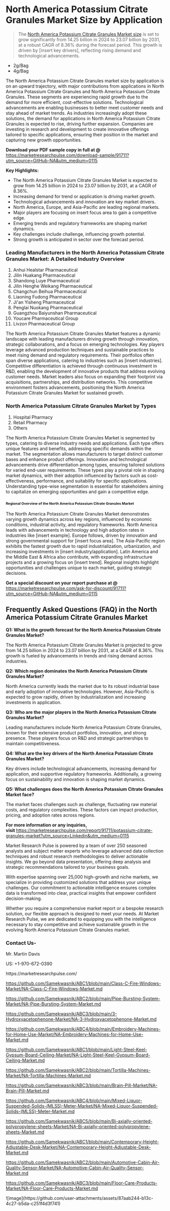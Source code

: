 <h1>North America Potassium Citrate Granules Market&nbsp;Size by Application</h1><blockquote><p>The <a href="https://marketresearchpulse.com/download-sample/91711?utm_source=GitHub-NA&amp;utm_medium=0115">North America Potassium Citrate Granules Market size</a> is set to grow significantly from 14.25 billion in 2024 to 23.07 billion by 2031, at a robust CAGR of 8.36% during the forecast period. This growth is driven by [insert key drivers], reflecting rising demand and technological advancements.</p></blockquote><ul><li>2g/Bag<li> 4g/Bag</li></ul><p>The North America Potassium Citrate Granules market size by application is on an upward trajectory, with major contributions from applications in North America Potassium Citrate Granules and North America Potassium Citrate Granules. These segments are experiencing rapid growth due to the demand for more efficient, cost-effective solutions. Technological advancements are enabling businesses to better meet customer needs and stay ahead of market trends. As industries increasingly adopt these solutions, the demand for applications in North America Potassium Citrate Granules is expected to rise, driving further expansion. Companies are investing in research and development to create innovative offerings tailored to specific applications, ensuring their position in the market and capturing new growth opportunities.</p><p><strong>Download your PDF sample copy in full at @ </strong><a href="https://marketresearchpulse.com/download-sample/91711?utm_source=GitHub-NA&amp;utm_medium=0115">https://marketresearchpulse.com/download-sample/91711?utm_source=GitHub-NA&amp;utm_medium=0115</a></p><p><strong>Key Highlights: </strong></p><ul><li>The North America Potassium Citrate Granules Market is expected to grow from 14.25 billion in 2024 to 23.07 billion by 2031, at a CAGR of 8.36%.</li><li>Increasing demand for trend or application is driving market growth.</li><li>Technological advancements and innovation are key market drivers.</li><li>North America, Europe, and Asia-Pacific are leading regional markets.</li><li>Major players are focusing on insert focus area to gain a competitive edge.</li><li>Emerging trends and regulatory frameworks are shaping market dynamics.</li><li>Key challenges include challenge, influencing growth potential.</li><li>Strong growth is anticipated in sector over the forecast period.</li></ul><h3>Leading Manufacturers in the North America Potassium Citrate Granules Market: A Detailed Industry Overview</h3><ol><li>Anhui Healstar Pharmaceutical</li><li>Jilin Huakang Pharmaceutical</li><li>Shandong Luye Pharmaceutical</li><li>Jilin Henghe Weikang Pharmaceutical</li><li>Changchun Beihua Pharmaceutical</li><li>Liaoning Fudong Pharmaceutical</li><li>Ji'an Yisheng Pharmaceutical</li><li>Penglai Nuokang Pharmaceutical</li><li>Guangzhou Baiyunshan Pharmaceutical</li><li>Youcare Pharmaceutical Group</li><li>Livzon Pharmaceutical Group</li></ol><div class="flex max-w-full flex-col flex-grow"><div class="min-h-8 text-message flex w-full flex-col items-end gap-2 whitespace-normal break-words [.text-message+&amp;]:mt-5" dir="auto" data-message-author-role="assistant" data-message-id="fd8432e4-4910-450d-b182-61b7bfb0a01f" data-message-model-slug="gpt-4o"><div class="flex w-full flex-col gap-1 empty:hidden first:pt-[3px]"><div class="markdown prose w-full break-words dark:prose-invert light"><p>The North America Potassium Citrate Granules Market features a dynamic landscape with leading manufacturers driving growth through innovation, strategic collaborations, and a focus on emerging technologies. Key players leverage advanced production techniques and sustainable practices to meet rising demand and regulatory requirements. Their portfolios often span diverse applications, catering to industries such as [insert industries]. Competitive differentiation is achieved through continuous investment in R&amp;D, enabling the development of innovative products that address evolving customer needs. Market leaders also focus on expanding their footprint via acquisitions, partnerships, and distribution networks. This competitive environment fosters advancements, positioning the North America Potassium Citrate Granules Market for sustained growth.</p></div></div></div></div><h3>North America Potassium Citrate Granules Market by Types</h3><ol><li>Hospital Pharmacy<li> Retail Pharmacy<li> Others</li></ol><div class="flex max-w-full flex-col flex-grow"><div class="min-h-8 text-message flex w-full flex-col items-end gap-2 whitespace-normal break-words [.text-message+&amp;]:mt-5" dir="auto" data-message-author-role="assistant" data-message-id="084470be-0bb7-4664-bddf-5156b4f41249" data-message-model-slug="gpt-4o-mini"><div class="flex w-full flex-col gap-1 empty:hidden first:pt-[3px]"><div class="markdown prose w-full break-words dark:prose-invert light"><p>The North America Potassium Citrate Granules Market is segmented by types, catering to diverse industry needs and applications. Each type offers unique features and benefits, addressing specific demands within the market. The segmentation allows manufacturers to target distinct customer bases and enhance product offerings. Innovation and technological advancements drive differentiation among types, ensuring tailored solutions for varied end-user requirements. These types play a pivotal role in shaping market dynamics, with their adoption influenced by factors such as cost-effectiveness, performance, and suitability for specific applications. Understanding type-wise segmentation is essential for stakeholders aiming to capitalize on emerging opportunities and gain a competitive edge.</p></div></div></div></div><h3><span style="font-size: 11px;">Regional Overview of the North America Potassium Citrate Granules Market</span></h3><div class="flex max-w-full flex-col flex-grow"><div class="min-h-8 text-message flex w-full flex-col items-end gap-2 whitespace-normal break-words [.text-message+&amp;]:mt-5" dir="auto" data-message-author-role="assistant" data-message-id="e9038762-ce64-4e30-91c9-9bd413514231" data-message-model-slug="gpt-4o-mini"><div class="flex w-full flex-col gap-1 empty:hidden first:pt-[3px]"><div class="markdown prose w-full break-words dark:prose-invert light"><p>The North America Potassium Citrate Granules Market demonstrates varying growth dynamics across key regions, influenced by economic conditions, industrial activity, and regulatory frameworks. North America leads with advancements in technology and high adoption rates in industries like [insert example]. Europe follows, driven by innovation and strong governmental support for [insert focus area]. The Asia-Pacific region exhibits the fastest growth due to rapid industrialization, urbanization, and increasing investments in [insert industry/application]. Latin America and the Middle East &amp; Africa also contribute, with expanding infrastructure projects and a growing focus on [insert trend]. Regional insights highlight opportunities and challenges unique to each market, guiding strategic decisions.</p></div></div></div></div><p><strong>Get a special discount on your report purchase at @ </strong><a href="https://marketresearchpulse.com/ask-for-discount/91711?utm_source=GitHub-NA&amp;utm_medium=0115">https://marketresearchpulse.com/ask-for-discount/91711?utm_source=GitHub-NA&amp;utm_medium=0115</a></p><h2>Frequently Asked Questions (FAQ) in the North America Potassium Citrate Granules Market</h2><p><strong>Q1: What is the growth forecast for the North America Potassium Citrate Granules Market?</strong></p><p>The North America Potassium Citrate Granules Market is projected to grow from 14.25 billion in 2024 to 23.07 billion by 2031, at a CAGR of 8.36%. This growth is fueled by advancements in trends and rising demand across industries.</p><p><strong>Q2: Which region dominates the North America Potassium Citrate Granules Market?</strong></p><p>North America currently leads the market due to its robust industrial base and early adoption of innovative technologies. However, Asia-Pacific is expected to grow rapidly, driven by industrialization and increasing investments in application.</p><p><strong>Q3: Who are the major players in the North America Potassium Citrate Granules Market?</strong></p><p>Leading manufacturers include North America Potassium Citrate Granules, known for their extensive product portfolios, innovation, and strong presence. These players focus on R&amp;D and strategic partnerships to maintain competitiveness.</p><p><strong>Q4: What are the key drivers of the North America Potassium Citrate Granules Market?</strong></p><p>Key drivers include technological advancements, increasing demand for application, and supportive regulatory frameworks. Additionally, a growing focus on sustainability and innovation is shaping market dynamics.</p><p><strong>Q5: What challenges does the North America Potassium Citrate Granules Market face?</strong></p><p>The market faces challenges such as challenge, fluctuating raw material costs, and regulatory complexities. These factors can impact production, pricing, and adoption rates across regions.</p><p><strong>For more information or any inquiries, visit&nbsp;</strong><a href="https://marketresearchpulse.com/report/91711/potassium-citrate-granules-market?utm_source=Linkedin&utm_medium=0115">https://marketresearchpulse.com/report/91711/potassium-citrate-granules-market?utm_source=Linkedin&utm_medium=0115</a></p><p>Market Research Pulse is powered by a team of over 250 seasoned analysts and subject matter experts who leverage advanced data collection techniques and robust research methodologies to deliver actionable insights. We go beyond data presentation, offering deep analysis and strategic recommendations tailored to your business goals.</p><p>With expertise spanning over 25,000 high-growth and niche markets, we specialize in providing customized solutions that address your unique challenges. Our commitment to actionable intelligence ensures complex data is transformed into clear, practical insights that empower confident decision-making.</p><p>Whether you require a comprehensive market report or a bespoke research solution, our flexible approach is designed to meet your needs. At Market Research Pulse, we are dedicated to equipping you with the intelligence necessary to stay competitive and achieve sustainable growth in the evolving North America Potassium Citrate Granules market.</p><h3><strong>Contact Us-</strong></h3><p>Mr. Martin Davis</p><p>US: +1-970-672-0390</p><p>https://marketresearchpulse.com/</p><p><a href="https://github.com/Samekwasnik/ABC1/blob/main/Class-C-Fire-Windows-Market/NA-Class-C-Fire-Windows-Market.md">https://github.com/Samekwasnik/ABC1/blob/main/Class-C-Fire-Windows-Market/NA-Class-C-Fire-Windows-Market.md</a></p><p><a href="https://github.com/Samekwasnik/ABC2/blob/main/Pipe-Bursting-System-Market/NA-Pipe-Bursting-System-Market.md">https://github.com/Samekwasnik/ABC2/blob/main/Pipe-Bursting-System-Market/NA-Pipe-Bursting-System-Market.md</a></p><p><a href="https://github.com/Samekwasnik/ABC3/blob/main/3-Hydroxyacetophenone-Market/NA-3-Hydroxyacetophenone-Market.md">https://github.com/Samekwasnik/ABC3/blob/main/3-Hydroxyacetophenone-Market/NA-3-Hydroxyacetophenone-Market.md</a></p><p><a href="https://github.com/Samekwasnik/ABC4/blob/main/Embroidery-Machines-for-Home-Use-Market/NA-Embroidery-Machines-for-Home-Use-Market.md">https://github.com/Samekwasnik/ABC4/blob/main/Embroidery-Machines-for-Home-Use-Market/NA-Embroidery-Machines-for-Home-Use-Market.md</a></p><p><a href="https://github.com/Samekwasnik/ABC1/blob/main/Light-Steel-Keel-Gypsum-Board-Ceiling-Market/NA-Light-Steel-Keel-Gypsum-Board-Ceiling-Market.md">https://github.com/Samekwasnik/ABC1/blob/main/Light-Steel-Keel-Gypsum-Board-Ceiling-Market/NA-Light-Steel-Keel-Gypsum-Board-Ceiling-Market.md</a></p><p><a href="https://github.com/Samekwasnik/ABC2/blob/main/Tortilla-Machines-Market/NA-Tortilla-Machines-Market.md">https://github.com/Samekwasnik/ABC2/blob/main/Tortilla-Machines-Market/NA-Tortilla-Machines-Market.md</a></p><p><a href="https://github.com/Samekwasnik/ABC3/blob/main/Brain-Pill-Market/NA-Brain-Pill-Market.md">https://github.com/Samekwasnik/ABC3/blob/main/Brain-Pill-Market/NA-Brain-Pill-Market.md</a></p><p><a href="https://github.com/Samekwasnik/ABC4/blob/main/Mixed-Liquor-Suspended-Solids-(MLSS)-Meter-Market/NA-Mixed-Liquor-Suspended-Solids-(MLSS)-Meter-Market.md">https://github.com/Samekwasnik/ABC4/blob/main/Mixed-Liquor-Suspended-Solids-(MLSS)-Meter-Market/NA-Mixed-Liquor-Suspended-Solids-(MLSS)-Meter-Market.md</a></p><p><a href="https://github.com/Samekwasnik/ABC5/blob/main/Bi-axially-oriented-polypropylene-sheets-Market/NA-Bi-axially-oriented-polypropylene-sheets-Market.md">https://github.com/Samekwasnik/ABC5/blob/main/Bi-axially-oriented-polypropylene-sheets-Market/NA-Bi-axially-oriented-polypropylene-sheets-Market.md</a></p><p><a href="https://github.com/Samekwasnik/ABC1/blob/main/Contemporary-Height-Adjustable-Desk-Market/NA-Contemporary-Height-Adjustable-Desk-Market.md">https://github.com/Samekwasnik/ABC1/blob/main/Contemporary-Height-Adjustable-Desk-Market/NA-Contemporary-Height-Adjustable-Desk-Market.md</a></p><p><a href="https://github.com/Samekwasnik/ABC2/blob/main/Automotive-Cabin-Air-Quality-Sensor-Market/NA-Automotive-Cabin-Air-Quality-Sensor-Market.md">https://github.com/Samekwasnik/ABC2/blob/main/Automotive-Cabin-Air-Quality-Sensor-Market/NA-Automotive-Cabin-Air-Quality-Sensor-Market.md</a></p><p><a href="https://github.com/Samekwasnik/ABC3/blob/main/Floor-Care-Products-Market/NA-Floor-Care-Products-Market.md">https://github.com/Samekwasnik/ABC3/blob/main/Floor-Care-Products-Market/NA-Floor-Care-Products-Market.md</a></p>
![image](https://github.com/user-attachments/assets/87aab244-b13c-4c27-b5da-c251f4d3f741)
